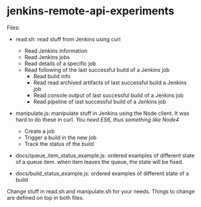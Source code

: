 # jenkins-remote-api-experiments


Files:

* read.sh: read stuff from Jenkins using curl
  - Read Jenkins information
  - Read Jenkins jobs
  - Read details of a specific job
  - Read following of the last successful build of a Jenkins job
      - Read build info
      - Read read archived artifacts of last successful build a Jenkins job
      - Read console output of last successful build of a Jenkins job
      - Read pipeline of last successful build of a Jenkins job

* manipulate.js: manipulate stuff in Jenkins using the Node client. It was hard to do these in curl. *You need ES6, thus something like Node4*
  - Create a job
  - Trigger a build in the new job
  - Track the status of the build


* docs/queue_item_status_example.js: ordered examples of different state of a queue item. when item leaves the queue, the state will be fixed.

* docs/build_status_example.js: ordered examples of different state of a build


Change stuff in read.sh and manipulate.sh for your needs.
Things to change are defined on top in both files.